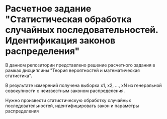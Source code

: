 # Расчетное задание "Статистическая обработка случайных последовательностей. Идентификация законов распределения"

В данном репозитории представлено решение расчетного задания в рамках дисциплины "Теория вероятностей и математическая статистика".

В результате измерений получена выборка x1, x2, ..., xN из генеральной совокупности с неизвестным законом распределения.

Нужно произвести статистическую обработку случайных последовательностей, идентифицировать закон и параметры распределения
